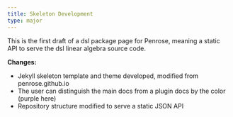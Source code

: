 ```yaml
---
title: Skeleton Development
type: major
---
```


This is the first draft of a dsl package page for Penrose, meaning a static
API to serve the dsl linear algebra source code.

**Changes:**

* Jekyll skeleton template and theme developed, modified from penrose.github.io
* The user can distinguish the main docs from a plugin docs by the color (purple here)
* Repository structure modified to serve a static JSON API
